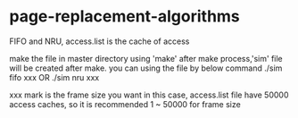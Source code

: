 # page-replacement-algorithms
FIFO and NRU, access.list is the cache of access

make the file in master directory using 'make' after make process,'sim' file will be created after make. you can using the file by below command
./sim fifo xxx OR ./sim nru xxx
     
xxx mark is the frame size you want
in this case, access.list file have 50000 access caches, so it is recommended 1 ~ 50000 for frame size
   
